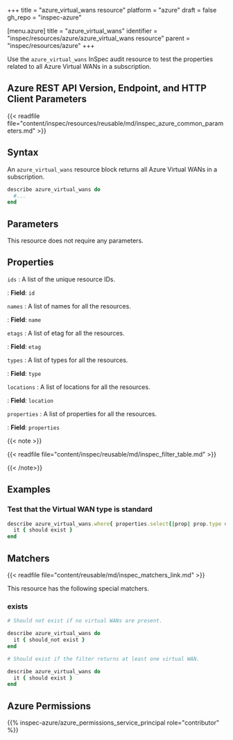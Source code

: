 +++
title = "azure_virtual_wans resource"
platform = "azure"
draft = false
gh_repo = "inspec-azure"

[menu.azure]
title = "azure_virtual_wans"
identifier = "inspec/resources/azure/azure_virtual_wans resource"
parent = "inspec/resources/azure"
+++

Use the `azure_virtual_wans` InSpec audit resource to test the properties related to all Azure Virtual WANs in a subscription.

## Azure REST API Version, Endpoint, and HTTP Client Parameters

{{< readfile file="content/inspec/resources/reusable/md/inspec_azure_common_parameters.md" >}}

## Syntax

An `azure_virtual_wans` resource block returns all Azure Virtual WANs in a subscription.

```ruby
describe azure_virtual_wans do
  #...
end
```

## Parameters

This resource does not require any parameters.

## Properties

`ids`
: A list of the unique resource IDs.

: **Field**: `id`

`names`
: A list of names for all the resources.

: **Field**: `name`

`etags`
: A list of etag for all the resources.

: **Field**: `etag`

`types`
: A list of types for all the resources.

: **Field**: `type`

`locations`
: A list of locations for all the resources.

: **Field**: `location`

`properties`
: A list of properties for all the resources.

: **Field**: `properties`

{{< note >}}

{{< readfile file="content/inspec/reusable/md/inspec_filter_table.md" >}}

{{< /note>}}

## Examples

### Test that the Virtual WAN type is standard

```ruby
describe azure_virtual_wans.where{ properties.select{|prop| prop.type == 'Standard' } } do
  it { should exist }
end
```

## Matchers

{{< readfile file="content/reusable/md/inspec_matchers_link.md" >}}

This resource has the following special matchers.

### exists

```ruby
# Should not exist if no virtual WANs are present.

describe azure_virtual_wans do
  it { should_not exist }
end

# Should exist if the filter returns at least one virtual WAN.

describe azure_virtual_wans do
  it { should exist }
end
```

## Azure Permissions

{{% inspec-azure/azure_permissions_service_principal role="contributor" %}}
